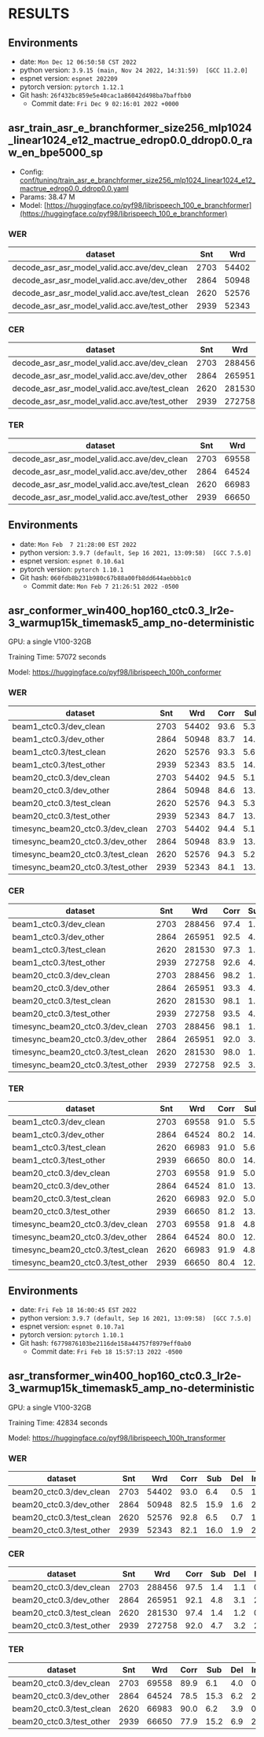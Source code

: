 # RESULTS

## Environments
- date: `Mon Dec 12 06:50:58 CST 2022`
- python version: `3.9.15 (main, Nov 24 2022, 14:31:59)  [GCC 11.2.0]`
- espnet version: `espnet 202209`
- pytorch version: `pytorch 1.12.1`
- Git hash: `26f432bc859e5e40cac1a86042d498ba7baffbb0`
  - Commit date: `Fri Dec 9 02:16:01 2022 +0000`

## asr_train_asr_e_branchformer_size256_mlp1024_linear1024_e12_mactrue_edrop0.0_ddrop0.0_raw_en_bpe5000_sp

- Config: [conf/tuning/train_asr_e_branchformer_size256_mlp1024_linear1024_e12_mactrue_edrop0.0_ddrop0.0.yaml](conf/tuning/train_asr_e_branchformer_size256_mlp1024_linear1024_e12_mactrue_edrop0.0_ddrop0.0.yaml)
- Params: 38.47 M
- Model: [https://huggingface.co/pyf98/librispeech_100_e_branchformer](https://huggingface.co/pyf98/librispeech_100_e_branchformer)

### WER

|dataset|Snt|Wrd|Corr|Sub|Del|Ins|Err|S.Err|
|---|---|---|---|---|---|---|---|---|
|decode_asr_asr_model_valid.acc.ave/dev_clean|2703|54402|94.6|5.0|0.3|0.8|6.1|55.4|
|decode_asr_asr_model_valid.acc.ave/dev_other|2864|50948|85.3|13.3|1.4|2.1|16.7|78.9|
|decode_asr_asr_model_valid.acc.ave/test_clean|2620|52576|94.4|5.1|0.4|0.8|6.3|56.1|
|decode_asr_asr_model_valid.acc.ave/test_other|2939|52343|85.0|13.6|1.4|2.0|17.0|80.3|

### CER

|dataset|Snt|Wrd|Corr|Sub|Del|Ins|Err|S.Err|
|---|---|---|---|---|---|---|---|---|
|decode_asr_asr_model_valid.acc.ave/dev_clean|2703|288456|98.3|1.0|0.7|0.7|2.4|55.4|
|decode_asr_asr_model_valid.acc.ave/dev_other|2864|265951|93.6|4.0|2.4|2.0|8.3|78.9|
|decode_asr_asr_model_valid.acc.ave/test_clean|2620|281530|98.2|1.1|0.8|0.6|2.5|56.1|
|decode_asr_asr_model_valid.acc.ave/test_other|2939|272758|93.7|3.8|2.5|1.9|8.2|80.3|

### TER

|dataset|Snt|Wrd|Corr|Sub|Del|Ins|Err|S.Err|
|---|---|---|---|---|---|---|---|---|
|decode_asr_asr_model_valid.acc.ave/dev_clean|2703|69558|92.2|4.9|2.9|0.6|8.4|55.4|
|decode_asr_asr_model_valid.acc.ave/dev_other|2864|64524|81.9|12.8|5.2|2.3|20.4|78.9|
|decode_asr_asr_model_valid.acc.ave/test_clean|2620|66983|92.2|4.9|2.9|0.6|8.4|56.1|
|decode_asr_asr_model_valid.acc.ave/test_other|2939|66650|81.5|13.0|5.5|2.2|20.7|80.3|



## Environments
- date: `Mon Feb  7 21:28:00 EST 2022`
- python version: `3.9.7 (default, Sep 16 2021, 13:09:58)  [GCC 7.5.0]`
- espnet version: `espnet 0.10.6a1`
- pytorch version: `pytorch 1.10.1`
- Git hash: `060fdb8b231b980c67b88a00fb8dd644aebbb1c0`
  - Commit date: `Mon Feb 7 21:26:51 2022 -0500`

## asr_conformer_win400_hop160_ctc0.3_lr2e-3_warmup15k_timemask5_amp_no-deterministic

GPU: a single V100-32GB

Training Time: 57072 seconds

Model: https://huggingface.co/pyf98/librispeech_100h_conformer


### WER

|dataset|Snt|Wrd|Corr|Sub|Del|Ins|Err|S.Err|
|---|---|---|---|---|---|---|---|---|
|beam1_ctc0.3/dev_clean|2703|54402|93.6|5.3|1.1|1.5|8.0|58.5|
|beam1_ctc0.3/dev_other|2864|50948|83.7|14.3|2.0|3.2|19.5|81.2|
|beam1_ctc0.3/test_clean|2620|52576|93.3|5.6|1.1|1.7|8.4|59.4|
|beam1_ctc0.3/test_other|2939|52343|83.5|14.4|2.1|2.9|19.4|83.3|
|beam20_ctc0.3/dev_clean|2703|54402|94.5|5.1|0.4|0.8|6.3|56.3|
|beam20_ctc0.3/dev_other|2864|50948|84.6|13.9|1.5|2.1|17.4|79.9|
|beam20_ctc0.3/test_clean|2620|52576|94.3|5.3|0.4|0.8|6.5|57.0|
|beam20_ctc0.3/test_other|2939|52343|84.7|13.7|1.6|2.0|17.3|81.6|
|timesync_beam20_ctc0.3/dev_clean|2703|54402|94.4|5.1|0.5|0.7|6.3|56.6|
|timesync_beam20_ctc0.3/dev_other|2864|50948|83.9|13.4|2.7|1.8|17.8|80.3|
|timesync_beam20_ctc0.3/test_clean|2620|52576|94.3|5.2|0.5|0.7|6.5|57.3|
|timesync_beam20_ctc0.3/test_other|2939|52343|84.1|13.4|2.4|1.8|17.7|82.2|

### CER

|dataset|Snt|Wrd|Corr|Sub|Del|Ins|Err|S.Err|
|---|---|---|---|---|---|---|---|---|
|beam1_ctc0.3/dev_clean|2703|288456|97.4|1.2|1.4|1.4|4.0|58.5|
|beam1_ctc0.3/dev_other|2864|265951|92.5|4.5|3.0|3.2|10.7|81.2|
|beam1_ctc0.3/test_clean|2620|281530|97.3|1.2|1.5|1.5|4.2|59.4|
|beam1_ctc0.3/test_other|2939|272758|92.6|4.3|3.1|2.9|10.3|83.3|
|beam20_ctc0.3/dev_clean|2703|288456|98.2|1.1|0.7|0.7|2.5|56.3|
|beam20_ctc0.3/dev_other|2864|265951|93.3|4.2|2.5|2.0|8.7|79.9|
|beam20_ctc0.3/test_clean|2620|281530|98.1|1.1|0.8|0.6|2.5|57.0|
|beam20_ctc0.3/test_other|2939|272758|93.5|4.0|2.6|1.9|8.4|81.6|
|timesync_beam20_ctc0.3/dev_clean|2703|288456|98.1|1.0|0.9|0.6|2.5|56.6|
|timesync_beam20_ctc0.3/dev_other|2864|265951|92.0|3.9|4.2|1.8|9.8|80.3|
|timesync_beam20_ctc0.3/test_clean|2620|281530|98.0|1.0|1.0|0.6|2.6|57.3|
|timesync_beam20_ctc0.3/test_other|2939|272758|92.5|3.7|3.8|1.7|9.3|82.2|

### TER

|dataset|Snt|Wrd|Corr|Sub|Del|Ins|Err|S.Err|
|---|---|---|---|---|---|---|---|---|
|beam1_ctc0.3/dev_clean|2703|69558|91.0|5.5|3.5|1.4|10.4|58.5|
|beam1_ctc0.3/dev_other|2864|64524|80.2|14.7|5.1|4.2|24.0|81.2|
|beam1_ctc0.3/test_clean|2620|66983|91.0|5.6|3.4|1.6|10.6|59.4|
|beam1_ctc0.3/test_other|2939|66650|80.0|14.4|5.6|3.7|23.7|83.3|
|beam20_ctc0.3/dev_clean|2703|69558|91.9|5.0|3.1|0.6|8.7|56.3|
|beam20_ctc0.3/dev_other|2864|64524|81.0|13.5|5.5|2.3|21.3|79.9|
|beam20_ctc0.3/test_clean|2620|66983|92.0|5.0|3.0|0.6|8.6|57.0|
|beam20_ctc0.3/test_other|2939|66650|81.2|13.0|5.8|2.0|20.9|81.6|
|timesync_beam20_ctc0.3/dev_clean|2703|69558|91.8|4.8|3.4|0.5|8.7|56.6|
|timesync_beam20_ctc0.3/dev_other|2864|64524|80.0|12.5|7.5|1.8|21.8|80.3|
|timesync_beam20_ctc0.3/test_clean|2620|66983|91.9|4.8|3.4|0.6|8.7|57.3|
|timesync_beam20_ctc0.3/test_other|2939|66650|80.4|12.2|7.4|1.8|21.4|82.2|


## Environments
- date: `Fri Feb 18 16:00:45 EST 2022`
- python version: `3.9.7 (default, Sep 16 2021, 13:09:58)  [GCC 7.5.0]`
- espnet version: `espnet 0.10.7a1`
- pytorch version: `pytorch 1.10.1`
- Git hash: `f6779876103be2116de158a44757f8979eff0ab0`
  - Commit date: `Fri Feb 18 15:57:13 2022 -0500`

## asr_transformer_win400_hop160_ctc0.3_lr2e-3_warmup15k_timemask5_amp_no-deterministic

GPU: a single V100-32GB

Training Time: 42834 seconds

Model: https://huggingface.co/pyf98/librispeech_100h_transformer

### WER

|dataset|Snt|Wrd|Corr|Sub|Del|Ins|Err|S.Err|
|---|---|---|---|---|---|---|---|---|
|beam20_ctc0.3/dev_clean|2703|54402|93.0|6.4|0.5|1.1|8.1|63.1|
|beam20_ctc0.3/dev_other|2864|50948|82.5|15.9|1.6|2.7|20.2|83.8|
|beam20_ctc0.3/test_clean|2620|52576|92.8|6.5|0.7|1.2|8.4|63.3|
|beam20_ctc0.3/test_other|2939|52343|82.1|16.0|1.9|2.6|20.5|84.8|

### CER

|dataset|Snt|Wrd|Corr|Sub|Del|Ins|Err|S.Err|
|---|---|---|---|---|---|---|---|---|
|beam20_ctc0.3/dev_clean|2703|288456|97.5|1.4|1.1|0.9|3.4|63.1|
|beam20_ctc0.3/dev_other|2864|265951|92.1|4.8|3.1|2.4|10.3|83.8|
|beam20_ctc0.3/test_clean|2620|281530|97.4|1.4|1.2|0.9|3.5|63.3|
|beam20_ctc0.3/test_other|2939|272758|92.0|4.7|3.2|2.3|10.2|84.8|

### TER

|dataset|Snt|Wrd|Corr|Sub|Del|Ins|Err|S.Err|
|---|---|---|---|---|---|---|---|---|
|beam20_ctc0.3/dev_clean|2703|69558|89.9|6.1|4.0|0.8|10.9|63.1|
|beam20_ctc0.3/dev_other|2864|64524|78.5|15.3|6.2|2.8|24.3|83.8|
|beam20_ctc0.3/test_clean|2620|66983|90.0|6.2|3.9|0.8|10.9|63.3|
|beam20_ctc0.3/test_other|2939|66650|77.9|15.2|6.9|2.5|24.6|84.8|
